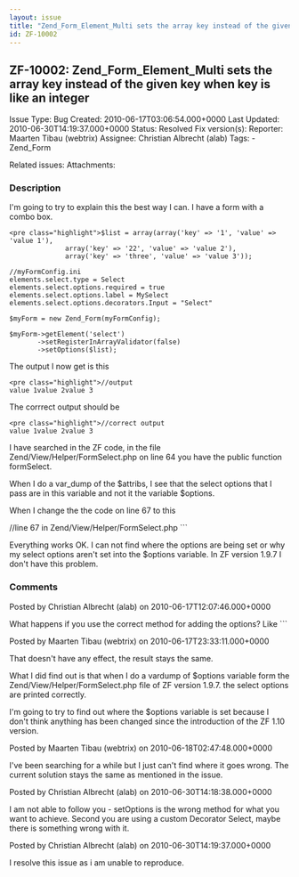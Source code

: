 ```yaml
---
layout: issue
title: "Zend_Form_Element_Multi sets the array key instead of the given key when key is like an integer"
id: ZF-10002
---
```


ZF-10002: Zend\_Form\_Element\_Multi sets the array key instead of the given key when key is like an integer
------------------------------------------------------------------------------------------------------------

 Issue Type: Bug Created: 2010-06-17T03:06:54.000+0000 Last Updated: 2010-06-30T14:19:37.000+0000 Status: Resolved Fix version(s): 
 Reporter:  Maarten Tibau (webtrix)  Assignee:  Christian Albrecht (alab)  Tags: - Zend\_Form
 
 Related issues: 
 Attachments: 
### Description

I'm going to try to explain this the best way I can. I have a form with a combo box.

 
    <pre class="highlight">$list = array(array('key' => '1', 'value' => 'value 1'), 
                  array('key' => '22', 'value' => 'value 2'),
                  array('key' => 'three', 'value' => 'value 3'));
    
    //myFormConfig.ini
    elements.select.type = Select
    elements.select.options.required = true
    elements.select.options.label = MySelect
    elements.select.options.decorators.Input = "Select"
    
    $myForm = new Zend_Form(myFormConfig);
    
    $myForm->getElement('select')
           ->setRegisterInArrayValidator(false)
           ->setOptions($list);

The output I now get is this

 
    <pre class="highlight">//output
    value 1value 2value 3

The corrrect output should be

 
    <pre class="highlight">//correct output
    value 1value 2value 3

I have searched in the ZF code, in the file Zend/View/Helper/FormSelect.php on line 64 you have the public function formSelect.

When I do a var\_dump of the $attribs, I see that the select options that I pass are in this variable and not it the variable $options.

When I change the the code on line 67 to this

//line 67 in Zend/View/Helper/FormSelect.php ```

Everything works OK. I can not find where the options are being set or why my select options aren't set into the $options variable. In ZF version 1.9.7 I don't have this problem.

 

 

### Comments

Posted by Christian Albrecht (alab) on 2010-06-17T12:07:46.000+0000

What happens if you use the correct method for adding the options? Like ```

 

 

Posted by Maarten Tibau (webtrix) on 2010-06-17T23:33:11.000+0000

That doesn't have any effect, the result stays the same.

What I did find out is that when I do a vardump of $options variable form the Zend/View/Helper/FormSelect.php file of ZF version 1.9.7. the select options are printed correctly.

I'm going to try to find out where the $options variable is set because I don't think anything has been changed since the introduction of the ZF 1.10 version.

 

 

Posted by Maarten Tibau (webtrix) on 2010-06-18T02:47:48.000+0000

I've been searching for a while but I just can't find where it goes wrong. The current solution stays the same as mentioned in the issue.

 

 

Posted by Christian Albrecht (alab) on 2010-06-30T14:18:38.000+0000

I am not able to follow you - setOptions is the wrong method for what you want to achieve. Second you are using a custom Decorator Select, maybe there is something wrong with it.

 

 

Posted by Christian Albrecht (alab) on 2010-06-30T14:19:37.000+0000

I resolve this issue as i am unable to reproduce.

 

 